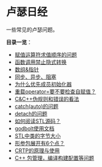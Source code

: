 # 卢瑟日经

一些常见的卢瑟问题。

**目录一览**：

- [赋值运算符求值顺序的问题](赋值运算符求值顺序问题.md)
- [函数调用禁止隐式转换](函数调用禁止隐式转换.md)
- [数组&指针](数组&指针.md)
- [同步、异步、阻塞](同步、异步、阻塞.md)
- [为什么优先成员初始化器](为什么优先成员初始化器.md)
- [重载operator=要不要检查自赋值？](重载operator=要不要检查自赋值？.md)
- [C&C++伪规则和错误的看法](C&C++伪规则和错误的看法.md)
- [catch(auto)的问题](catch(auto)的问题.md)
- [detach的问题](detach的问题.md)
- [如何阅读STL源码？](如何阅读STL源码？.md)
- [godbolt使用文档](godbolt使用文档.md)
- [STL中类的字节大小](STL中类的字节大小.md)
- [形参包展开有6个点？](形参包展开有6个点？.md)
- [CRTP的原理与使用](CRTP的原理与使用.md)
- [C++ 包管理，编译构建配置等问题](C++%20包管理，编译构建配置等问题.md)
